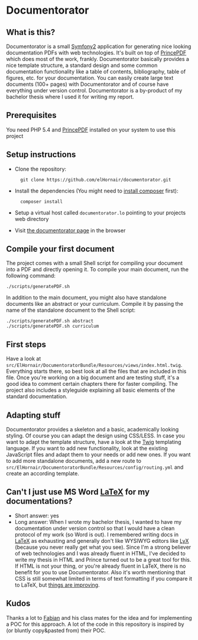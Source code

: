 # Documentorator

## What is this?
Documentorator is a small [Symfony2](http://www.symfony.com) application for generating nice looking documentation
PDFs with web technologies. It's built on top of [PrincePDF](http://www.princexml.com/) which does most of the work, frankly.
Documentorator basically provides a nice template structure, a standard design and some common documentation
functionality like a table of contents, bibliography, table of figures, etc. for your documentation. You can easily
create large text documents (100+ pages) with Documentorator and of course have everything under version control.
Documentorator is a by-product of my bachelor thesis where I used it for writing my report.

## Prerequisites
You need PHP 5.4 and [PrincePDF](http://www.princexml.com/) installed on your system to use this project

## Setup instructions
* Clone the repository:

        git clone https://github.com/elHornair/documentorator.git

* Install the dependencies (You might need to [install composer](https://getcomposer.org/download/) first):

        composer install

* Setup a virtual host called `documentorator.lo` pointing to your projects web directory
* Visit [the documentorator page](http://documentorator.lo/app_dev.php) in the browser

## Compile your first document
The project comes with a small Shell script for compiling your document into a PDF and directly opening it. To compile
your main document, run the following command:

    ./scripts/generatePDF.sh

In addition to the main document, you might also have standalone documents like an abstract or your curriculum. Compile
it by passing the name of the standalone document to the Shell script:

    ./scripts/generatePDF.sh abstract
    ./scripts/generatePDF.sh curriculum

## First steps
Have a look at `src/ElHornair/DocumentoratorBundle/Resources/views/index.html.twig`. Everything starts there, so best
look at all the files that are included in this file. Once you're working on a big document and are testing stuff,
it's a good idea to comment certain chapters there for faster compiling. The project also includes a styleguide
explaining all basic elements of the standard documentation.

## Adapting stuff
Documentorator provides a skeleton and a basic, academically looking styling. Of course you can adapt the design
using CSS/LESS. In case you want to adapt the template structure, have a look at the [Twig](http://www.twig.sensiolabs.org/)
templating language. If you want to add new functionality, look at the existing JavaScript files and adapt them to your
needs or add new ones.
If you want to add more standalone documents, add a new route to
`src/ElHornair/DocumentoratorBundle/Resources/config/routing.yml` and create an according template.

## Can't I just use MS Word [LaTeX](http://www.latex-project.org) for my documentations?
* Short answer: yes
* Long answer: When I wrote my bachelor thesis, I wanted to have my documentation under version control so that I would
have a clean protocol of my work (so Word is out). I remembered writing docs in [LaTeX](http://www.latex-project.org/)
as exhausting and generally don't like WYSIWYG editors like [LyX](http://www.lyx.org/) (because you never really get
what you see). Since I'm a strong believer of web technologies and I was already fluent in HTML, I've decided to write
my thesis in HTML and Prince turned out to be a great tool for this. If HTML is not your thing, or you're already fluent
in LaTeX, there is no benefit for you to use Documentorator. Also it's worth mentioning that CSS is still somewhat
limited in terms of text formatting if you compare it to LaTeX, but [things are
improving](http://dev.w3.org/csswg/css-text-3).

## Kudos
Thanks a lot to [Fabian](https://github.com/fabian) and his class mates for the idea and for implementing a POC for this
approach. A lot of the code in this repository is inspired by (or bluntly copy&pasted from) their POC.
